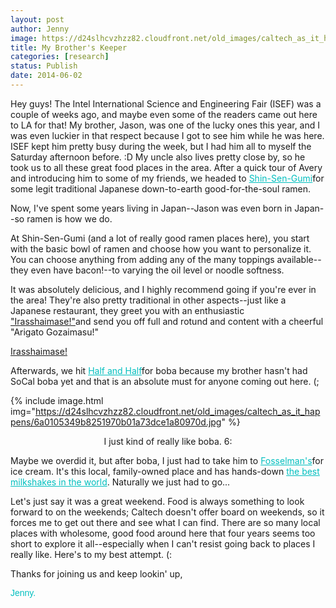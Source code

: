 ```yaml
---
layout: post
author: Jenny
image: https://d24slhcvzhzz82.cloudfront.net/old_images/caltech_as_it_happens/6a0105349b8251970b01a3fd1351ca970b.jpg
title: My Brother's Keeper
categories: [research]
status: Publish
date: 2014-06-02
---
```


Hey guys!
The Intel International Science and Engineering Fair (ISEF) was a couple of weeks ago, and maybe even some of the readers came out here to LA for that! My brother, Jason, was one of the lucky ones this year, and I was even luckier in that respect because I got to see him while he was here. ISEF kept him pretty busy during the week, but I had him all to myself the Saturday afternoon before. :D
My uncle also lives pretty close by, so he took us to all these great food places in the area. After a quick tour of Avery and introducing him to some of my friends, we headed to <a href="https://www.shinsengumigroup.com/" style="color: #00bfbf;" target="_blank" title="Shin-Sen-Gumi promo!">Shin-Sen-Gumi</a>for some legit traditional Japanese down-to-earth good-for-the-soul ramen.

Now, I've spent some years living in Japan--Jason was even born in Japan--so ramen is how we do.

At Shin-Sen-Gumi (and a lot of really good ramen places here), you start with the basic bowl of ramen and choose how you want to personalize it. You can choose anything from adding any of the many toppings available--they even have bacon!--to varying the oil level or noodle softness.

It was absolutely delicious, and I highly recommend going if you're ever in the area! They're also pretty traditional in other aspects--just like a Japanese restaurant, they greet you with an enthusiastic <a href="https://www.neiu.edu/sdundis/examples/cook/phrases.htm" target="_self">"Irasshaimase!"</a>and send you off full and rotund and content with a cheerful "Arigato Gozaimasu!"
<p class="asset  asset-audio at-xid-6a0105349b8251970b01a3fd1352b4970b img-responsive"><a class="inline-player" href="https://caltech.typepad.com/files/welcome.mp3">Irasshaimase!</a>
<p class="asset  asset-audio at-xid-6a0105349b8251970b01a3fd1352b4970b img-responsive">Afterwards, we hit <a href="https://www.yelp.com/biz/half-and-half-tea-house-san-gabriel" style="color: #00bfbf;" target="_self">Half and Half</a>for boba because my brother hasn't had SoCal boba yet and that is an absolute must for anyone coming out here. (;


{% include image.html img="https://d24slhcvzhzz82.cloudfront.net/old_images/caltech_as_it_happens/6a0105349b8251970b01a73dce1a80970d.jpg" %}
<p class="asset  asset-audio at-xid-6a0105349b8251970b01a3fd1352b4970b img-responsive" style="text-align: center;">I just kind of really like boba. 6:
<p class="asset  asset-audio at-xid-6a0105349b8251970b01a3fd1352b4970b img-responsive" style="text-align: left;">Maybe we overdid it, but after boba, I just had to take him to <a href="https://fosselmans.com/" style="color: #00bfbf;" target="_blank">Fosselman's</a>for ice cream. It's this local, family-owned place and has hands-down <a href="https://www.theguardian.com/lifeandstyle/2009/sep/13/best-foods-in-the-world" style="color: #00bfbf;" target="_blank">the best milkshakes in the world</a>. Naturally we just had to go...

<p class="asset  asset-audio at-xid-6a0105349b8251970b01a3fd1352b4970b img-responsive" style="text-align: left;">Let's just say it was a great weekend. Food is always something to look forward to on the weekends; Caltech doesn't offer board on weekends, so it forces me to get out there and see what I can find. There are so many local places with wholesome, good food around here that four years seems too short to explore it all--especially when I can't resist going back to places I really like. Here's to my best attempt. (:
<p class="asset  asset-audio at-xid-6a0105349b8251970b01a3fd1352b4970b img-responsive" style="text-align: left;">Thanks for joining us and keep lookin' up,
<p class="asset  asset-audio at-xid-6a0105349b8251970b01a3fd1352b4970b img-responsive" style="text-align: left;"><span style="font-family: arial, helvetica, sans-serif; color: #00bfbf;">Jenny.

